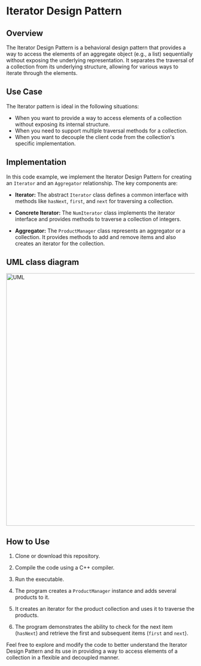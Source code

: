 # Iterator Design Pattern

## Overview

The Iterator Design Pattern is a behavioral design pattern that provides a way to access the elements of an aggregate object (e.g., a list) sequentially without exposing the underlying representation. It separates the traversal of a collection from its underlying structure, allowing for various ways to iterate through the elements.

## Use Case

The Iterator pattern is ideal in the following situations:

- When you want to provide a way to access elements of a collection without exposing its internal structure.
- When you need to support multiple traversal methods for a collection.
- When you want to decouple the client code from the collection's specific implementation.

## Implementation

In this code example, we implement the Iterator Design Pattern for creating an `Iterator` and an `Aggregator` relationship. The key components are:

- **Iterator:** The abstract `Iterator` class defines a common interface with methods like `hasNext`, `first`, and `next` for traversing a collection.

- **Concrete Iterator:** The `NumIterator` class implements the iterator interface and provides methods to traverse a collection of integers.

- **Aggregator:** The `ProductManager` class represents an aggregator or a collection. It provides methods to add and remove items and also creates an iterator for the collection.

## UML class diagram
<img width="674" alt="UML" src="https://github.com/rohithooda10/Design-Patterns/assets/109358642/bb8adb35-bf48-4e10-b20f-cdcd167ec8de">


## How to Use

1. Clone or download this repository.

2. Compile the code using a C++ compiler.

3. Run the executable.

4. The program creates a `ProductManager` instance and adds several products to it.

5. It creates an iterator for the product collection and uses it to traverse the products.

6. The program demonstrates the ability to check for the next item (`hasNext`) and retrieve the first and subsequent items (`first` and `next`).

Feel free to explore and modify the code to better understand the Iterator Design Pattern and its use in providing a way to access elements of a collection in a flexible and decoupled manner.

